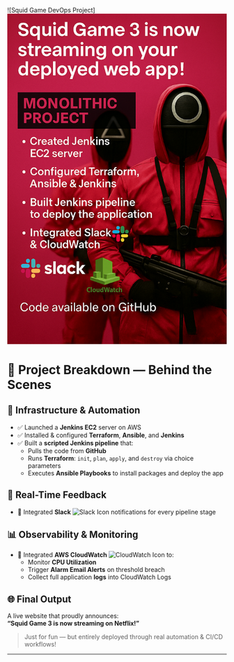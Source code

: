 ![Squid Game DevOps Project]<img src="image1.png" class="banner" alt="Squid Game Banner">

# 🧩 Project Breakdown — Behind the Scenes

## 🔧 Infrastructure & Automation  
- ✅ Launched a **Jenkins EC2** server on AWS  
- ✅ Installed & configured **Terraform**, **Ansible**, and **Jenkins**  
- ✅ Built a **scripted Jenkins pipeline** that:
  - Pulls the code from **GitHub**
  - Runs **Terraform**: `init`, `plan`, `apply`, and `destroy` via choice parameters
  - Executes **Ansible Playbooks** to install packages and deploy the app  

## 📡 Real-Time Feedback  
- 🔔 Integrated **Slack** ![Slack Icon](https://img.icons8.com/color/20/slack-new.png) notifications for every pipeline stage  

## 📊 Observability & Monitoring  
- 🧠 Integrated **AWS CloudWatch** ![CloudWatch Icon](https://img.icons8.com/color/20/amazon-cloudwatch.png) to:
  - Monitor **CPU Utilization**
  - Trigger **Alarm Email Alerts** on threshold breach
  - Collect full application **logs** into CloudWatch Logs  

## 🌐 Final Output  
A live website that proudly announces:  
**“Squid Game 3 is now streaming on Netflix!”**  

> Just for fun — but entirely deployed through real automation & CI/CD workflows!

---
